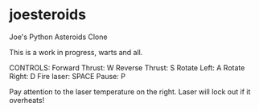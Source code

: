 # joesteroids
 Joe's Python Asteroids Clone

This is a work in progress, warts and all.

CONTROLS:
Forward Thrust: W
Reverse Thrust: S
Rotate Left: A
Rotate Right: D
Fire laser: SPACE
Pause: P

Pay attention to the laser temperature on the right. Laser will lock out if it overheats!